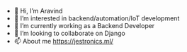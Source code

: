 - 👋 Hi, I’m Aravind
- 👀 I’m interested in backend/automation/IoT development
- 🌱 I’m currently working as a Backend Developer
- 💞️ I’m looking to collaborate on Django
- 📫 About me https://jestronics.ml/
